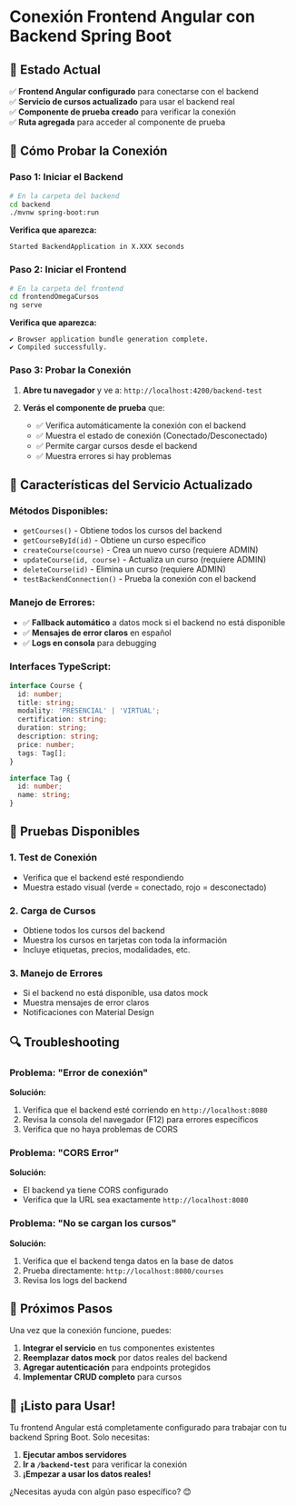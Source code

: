 # Conexión Frontend Angular con Backend Spring Boot

## 🎯 **Estado Actual**

✅ **Frontend Angular configurado** para conectarse con el backend  
✅ **Servicio de cursos actualizado** para usar el backend real  
✅ **Componente de prueba creado** para verificar la conexión  
✅ **Ruta agregada** para acceder al componente de prueba  

## 🚀 **Cómo Probar la Conexión**

### **Paso 1: Iniciar el Backend**
```bash
# En la carpeta del backend
cd backend
./mvnw spring-boot:run
```

**Verifica que aparezca:**
```
Started BackendApplication in X.XXX seconds
```

### **Paso 2: Iniciar el Frontend**
```bash
# En la carpeta del frontend
cd frontendOmegaCursos
ng serve
```

**Verifica que aparezca:**
```
✔ Browser application bundle generation complete.
✔ Compiled successfully.
```

### **Paso 3: Probar la Conexión**

1. **Abre tu navegador** y ve a: `http://localhost:4200/backend-test`

2. **Verás el componente de prueba** que:
   - ✅ Verifica automáticamente la conexión con el backend
   - ✅ Muestra el estado de conexión (Conectado/Desconectado)
   - ✅ Permite cargar cursos desde el backend
   - ✅ Muestra errores si hay problemas

## 🔧 **Características del Servicio Actualizado**

### **Métodos Disponibles:**
- `getCourses()` - Obtiene todos los cursos del backend
- `getCourseById(id)` - Obtiene un curso específico
- `createCourse(course)` - Crea un nuevo curso (requiere ADMIN)
- `updateCourse(id, course)` - Actualiza un curso (requiere ADMIN)
- `deleteCourse(id)` - Elimina un curso (requiere ADMIN)
- `testBackendConnection()` - Prueba la conexión con el backend

### **Manejo de Errores:**
- ✅ **Fallback automático** a datos mock si el backend no está disponible
- ✅ **Mensajes de error claros** en español
- ✅ **Logs en consola** para debugging

### **Interfaces TypeScript:**
```typescript
interface Course {
  id: number;
  title: string;
  modality: 'PRESENCIAL' | 'VIRTUAL';
  certification: string;
  duration: string;
  description: string;
  price: number;
  tags: Tag[];
}

interface Tag {
  id: number;
  name: string;
}
```

## 🧪 **Pruebas Disponibles**

### **1. Test de Conexión**
- Verifica que el backend esté respondiendo
- Muestra estado visual (verde = conectado, rojo = desconectado)

### **2. Carga de Cursos**
- Obtiene todos los cursos del backend
- Muestra los cursos en tarjetas con toda la información
- Incluye etiquetas, precios, modalidades, etc.

### **3. Manejo de Errores**
- Si el backend no está disponible, usa datos mock
- Muestra mensajes de error claros
- Notificaciones con Material Design

## 🔍 **Troubleshooting**

### **Problema: "Error de conexión"**
**Solución:**
1. Verifica que el backend esté corriendo en `http://localhost:8080`
2. Revisa la consola del navegador (F12) para errores específicos
3. Verifica que no haya problemas de CORS

### **Problema: "CORS Error"**
**Solución:**
- El backend ya tiene CORS configurado
- Verifica que la URL sea exactamente `http://localhost:8080`

### **Problema: "No se cargan los cursos"**
**Solución:**
1. Verifica que el backend tenga datos en la base de datos
2. Prueba directamente: `http://localhost:8080/courses`
3. Revisa los logs del backend

## 📱 **Próximos Pasos**

Una vez que la conexión funcione, puedes:

1. **Integrar el servicio** en tus componentes existentes
2. **Reemplazar datos mock** por datos reales del backend
3. **Agregar autenticación** para endpoints protegidos
4. **Implementar CRUD completo** para cursos

## 🎉 **¡Listo para Usar!**

Tu frontend Angular está completamente configurado para trabajar con tu backend Spring Boot. Solo necesitas:

1. **Ejecutar ambos servidores**
2. **Ir a `/backend-test`** para verificar la conexión
3. **¡Empezar a usar los datos reales!**

¿Necesitas ayuda con algún paso específico? 😊 